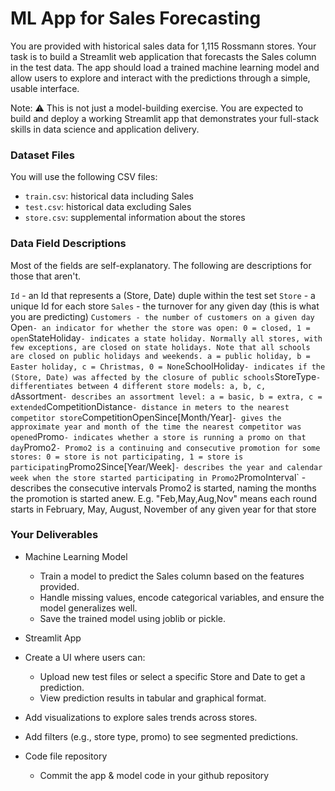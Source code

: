 
# ML App for Sales Forecasting

You are provided with historical sales data for 1,115 Rossmann stores. Your task is to build a Streamlit web application that forecasts the Sales column in the test data. The app should load a trained machine learning model and allow users to explore and interact with the predictions through a simple, usable interface.

Note: ⚠️ This is not just a model-building exercise. You are expected to build and deploy a working Streamlit app that demonstrates your full-stack skills in data science and application delivery.

### Dataset Files
You will use the following CSV files:
- ```train.csv```: historical data including Sales
- ```test.csv```: historical data excluding Sales
- ```store.csv```: supplemental information about the stores

### Data Field Descriptions
Most of the fields are self-explanatory. The following are descriptions for those that aren't.

`Id` - an Id that represents a (Store, Date) duple within the test set
`Store` - a unique Id for each store
`Sales` - the turnover for any given day (this is what you are predicting)
`Customers - the number of customers on a given day
`Open` - an indicator for whether the store was open: 0 = closed, 1 = open
`StateHoliday` - indicates a state holiday. Normally all stores, with few exceptions, are closed on state holidays. Note that all schools are closed on public holidays and weekends. a = public holiday, b = Easter holiday, c = Christmas, 0 = None
`SchoolHoliday` - indicates if the (Store, Date) was affected by the closure of public schools
`StoreType` - differentiates between 4 different store models: a, b, c, d
`Assortment` - describes an assortment level: a = basic, b = extra, c = extended
`CompetitionDistance` - distance in meters to the nearest competitor store
`CompetitionOpenSince[Month/Year]` - gives the approximate year and month of the time the nearest competitor was opened
`Promo` - indicates whether a store is running a promo on that day
`Promo2` - Promo2 is a continuing and consecutive promotion for some stores: 0 = store is not participating, 1 = store is participating
`Promo2Since[Year/Week]` - describes the year and calendar week when the store started participating in Promo2
`PromoInterval` - describes the consecutive intervals Promo2 is started, naming the months the promotion is started anew. E.g. "Feb,May,Aug,Nov" means each round starts in February, May, August, November of any given year for that store

### Your Deliverables
- Machine Learning Model
  - Train a model to predict the Sales column based on the features provided.
  - Handle missing values, encode categorical variables, and ensure the model generalizes well.
  - Save the trained model using joblib or pickle.

- Streamlit App
- Create a UI where users can:
  - Upload new test files or select a specific Store and Date to get a prediction.
  - View prediction results in tabular and graphical format.
- Add visualizations to explore sales trends across stores.
- Add filters (e.g., store type, promo) to see segmented predictions.
- Code file repository
  - Commit the app & model code in your github repository    

